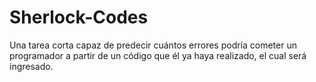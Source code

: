 # Sherlock-Codes
Una tarea corta capaz de predecir cuántos errores podría cometer un programador a partir de un código que él ya haya realizado, el cual será ingresado.
